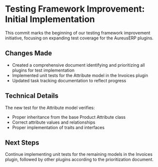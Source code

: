# Testing Framework Improvement: Initial Implementation

This commit marks the beginning of our testing framework improvement initiative, focusing on expanding test coverage for the AureusERP plugins.

## Changes Made

- Created a comprehensive document identifying and prioritizing all plugins for test implementation
- Implemented unit tests for the Attribute model in the Invoices plugin
- Updated task tracking documentation to reflect progress

## Technical Details

The new test for the Attribute model verifies:
- Proper inheritance from the base Product Attribute class
- Correct attribute values and relationships
- Proper implementation of traits and interfaces

## Next Steps

Continue implementing unit tests for the remaining models in the Invoices plugin, followed by other plugins according to the prioritization document.
